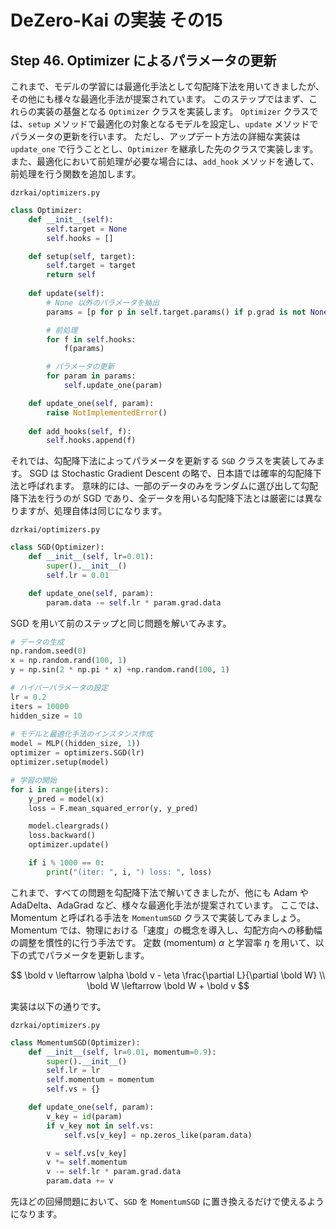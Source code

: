 # DeZero-Kai の実装 その15

## Step 46. Optimizer によるパラメータの更新
これまで、モデルの学習には最適化手法として勾配降下法を用いてきましたが、その他にも様々な最適化手法が提案されています。
このステップではまず、これらの実装の基盤となる ```Optimizer``` クラスを実装します。
```Optimizer``` クラスでは、```setup``` メソッドで最適化の対象となるモデルを設定し、```update``` メソッドでパラメータの更新を行います。
ただし、アップデート方法の詳細な実装は ```update_one``` で行うこととし、```Optimizer``` を継承した先のクラスで実装します。
また、最適化において前処理が必要な場合には、```add_hook``` メソッドを通して、前処理を行う関数を追加します。

```dzrkai/optimizers.py```
```python
class Optimizer:
    def __init__(self):
        self.target = None
        self.hooks = []

    def setup(self, target):
        self.target = target
        return self
    
    def update(self):
        # None 以外のパラメータを抽出
        params = [p for p in self.target.params() if p.grad is not None]

        # 前処理
        for f in self.hooks:
            f(params)

        # パラメータの更新
        for param in params:
            self.update_one(param)

    def update_one(self, param):
        raise NotImplementedError()
    
    def add_hooks(self, f):
        self.hooks.append(f)
```

それでは、勾配降下法によってパラメータを更新する ```SGD``` クラスを実装してみます。
SGD は Stochastic Gradient Descent の略で、日本語では確率的勾配降下法と呼ばれます。
意味的には、一部のデータのみをランダムに選び出して勾配降下法を行うのが SGD であり、全データを用いる勾配降下法とは厳密には異なりますが、処理自体は同じになります。

```dzrkai/optimizers.py```
```python
class SGD(Optimizer):
    def __init__(self, lr=0.01):
        super().__init__()
        self.lr = 0.01

    def update_one(self, param):
        param.data -= self.lr * param.grad.data
```

SGD を用いて前のステップと同じ問題を解いてみます。

```python
# データの生成
np.random.seed(0)
x = np.random.rand(100, 1)
y = np.sin(2 * np.pi * x) +np.random.rand(100, 1)

# ハイパーパラメータの設定
lr = 0.2
iters = 10000
hidden_size = 10
    
# モデルと最適化手法のインスタンス作成
model = MLP((hidden_size, 1))
optimizer = optimizers.SGD(lr)
optimizer.setup(model)

# 学習の開始
for i in range(iters):
    y_pred = model(x)
    loss = F.mean_squared_error(y, y_pred)

    model.cleargrads()
    loss.backward()
    optimizer.update()

    if i % 1000 == 0:
        print("(iter: ", i, ") loss: ", loss)
```

これまで、すべての問題を勾配降下法で解いてきましたが、他にも Adam や AdaDelta、AdaGrad など、様々な最適化手法が提案されています。
ここでは、Momentum と呼ばれる手法を ```MomentumSGD``` クラスで実装してみましょう。
Momentum では、物理における「速度」の概念を導入し、勾配方向への移動幅の調整を慣性的に行う手法です。
定数 (momentum) $\alpha$ と学習率 $\eta$ を用いて、以下の式でパラメータを更新します。

$$
\bold v \leftarrow \alpha \bold v - \eta \frac{\partial L}{\partial \bold W} \\
\bold W \leftarrow \bold W + \bold v
$$

実装は以下の通りです。

```dzrkai/optimizers.py```
```python
class MomentumSGD(Optimizer):
    def __init__(self, lr=0.01, momentum=0.9):
        super().__init__()
        self.lr = lr
        self.momentum = momentum
        self.vs = {}

    def update_one(self, param):
        v_key = id(param)
        if v_key not in self.vs:
            self.vs[v_key] = np.zeros_like(param.data)

        v = self.vs[v_key]
        v *= self.momentum
        v -= self.lr * param.grad.data
        param.data += v
```

先ほどの回帰問題において、```SGD``` を ```MomentumSGD``` に置き換えるだけで使えるようになります。